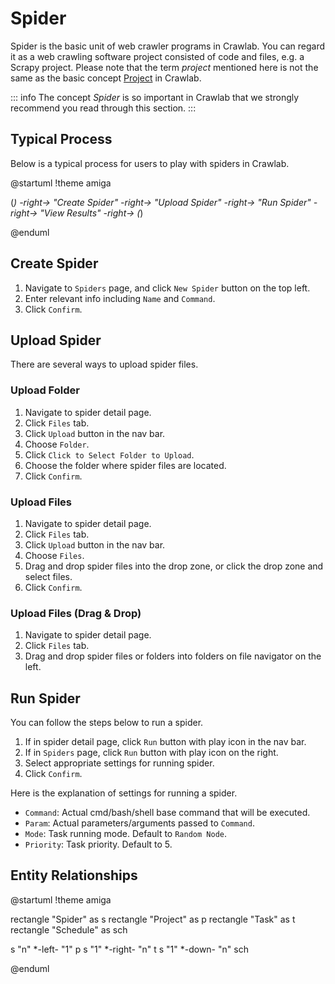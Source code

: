 # Spider

Spider is the basic unit of web crawler programs in Crawlab. You can regard it as a web crawling software project consisted of code and files, e.g. a Scrapy project. Please note that the term *project* mentioned here is not the same as the basic concept [Project](./project) in Crawlab.

::: info
The concept *Spider* is so important in Crawlab that we strongly recommend you read through this section.
:::

## Typical Process

Below is a typical process for users to play with spiders in Crawlab.

@startuml
!theme amiga

(*) -right-> "Create Spider"
-right-> "Upload Spider"
-right-> "Run Spider"
-right-> "View Results"
-right-> (*)

@enduml

## Create Spider

1. Navigate to `Spiders` page, and click `New Spider` button on the top left.
2. Enter relevant info including `Name` and `Command`.
3. Click `Confirm`.

## Upload Spider

There are several ways to upload spider files.

### Upload Folder
1. Navigate to spider detail page.
2. Click `Files` tab.
3. Click `Upload` button in the nav bar.
4. Choose `Folder`.
5. Click `Click to Select Folder to Upload`.
6. Choose the folder where spider files are located.
7. Click `Confirm`.

### Upload Files
1. Navigate to spider detail page.
2. Click `Files` tab.
3. Click `Upload` button in the nav bar.
4. Choose `Files`.
5. Drag and drop spider files into the drop zone, or click the drop zone and select files.
6. Click `Confirm`.

### Upload Files (Drag & Drop)
1. Navigate to spider detail page.
2. Click `Files` tab.
3. Drag and drop spider files or folders into folders on file navigator on the left.

## Run Spider

You can follow the steps below to run a spider.
1. If in spider detail page, click `Run` button with play icon in the nav bar.
2. If in `Spiders` page, click `Run` button with play icon on the right.
3. Select appropriate settings for running spider.
4. Click `Confirm`.

Here is the explanation of settings for running a spider.
- `Command`: Actual cmd/bash/shell base command that will be executed.
- `Param`: Actual parameters/arguments passed to `Command`.
- `Mode`: Task running mode. Default to `Random Node`.
- `Priority`: Task priority. Default to 5.

## Entity Relationships

@startuml
!theme amiga

rectangle "Spider" as s
rectangle "Project" as p
rectangle "Task" as t
rectangle "Schedule" as sch

s "n" *-left- "1" p
s "1" *-right- "n" t
s "1" *-down- "n" sch

@enduml
